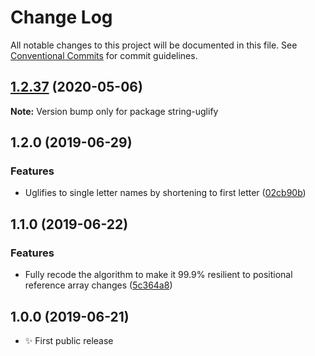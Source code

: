 # Change Log

All notable changes to this project will be documented in this file.
See [Conventional Commits](https://conventionalcommits.org) for commit guidelines.

## [1.2.37](https://gitlab.com/codsen/codsen/compare/string-uglify@1.2.36...string-uglify@1.2.37) (2020-05-06)

**Note:** Version bump only for package string-uglify





## 1.2.0 (2019-06-29)

### Features

- Uglifies to single letter names by shortening to first letter ([02cb90b](https://gitlab.com/codsen/codsen/commit/02cb90b))

## 1.1.0 (2019-06-22)

### Features

- Fully recode the algorithm to make it 99.9% resilient to positional reference array changes ([5c364a8](https://gitlab.com/codsen/codsen/commit/5c364a8))

## 1.0.0 (2019-06-21)

- ✨ First public release
